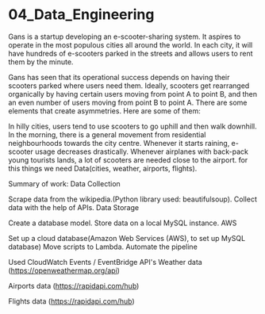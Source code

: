 # 04_Data_Engineering

Gans is a startup developing an e-scooter-sharing system. It aspires to operate in the most populous cities all around the world. In each city, it will have hundreds of e-scooters parked in the streets and allows users to rent them by the minute.

Gans has seen that its operational success depends on having their scooters parked where users need them. Ideally, scooters get rearranged organically by having certain users moving from point A to point B, and then an even number of users moving from point B to point A. There are some elements that create asymmetries. Here are some of them:

In hilly cities, users tend to use scooters to go uphill and then walk downhill. In the morning, there is a general movement from residential neighbourhoods towards the city centre. Whenever it starts raining, e-scooter usage decreases drastically. Whenever airplanes with back-pack young tourists lands, a lot of scooters are needed close to the airport. for this things we need Data(cities, weather, airports, flights).

Summary of work:
Data Collection

Scrape data from the wikipedia.(Python library used: beautifulsoup).
Collect data with the help of APIs.
Data Storage

Create a database model.
Store data on a local MySQL instance.
AWS

Set up a cloud database(Amazon Web Services (AWS), to set up MySQL database)
Move scripts to Lambda.
Automate the pipeline

Used CloudWatch Events / EventBridge
API's
Weather data (https://openweathermap.org/api)

Airports data (https://rapidapi.com/hub)

Flights data (https://rapidapi.com/hub)

